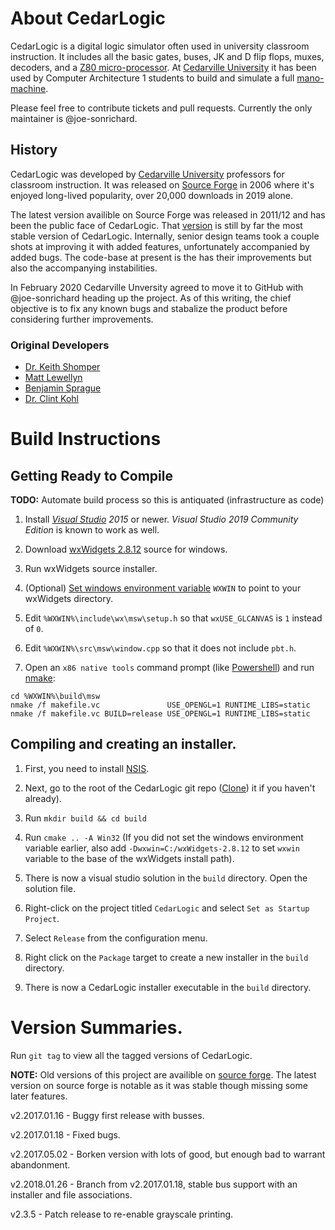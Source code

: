 
# About CedarLogic
CedarLogic is a digital logic simulator often used in university classroom instruction. It includes all the basic gates, buses, JK and D flip flops, muxes, decoders, and a [Z80 micro-processor](https://en.wikipedia.org/wiki/Zilog_Z80). At [Cedarville University](https://www.cedarville.edu/) it has been used by Computer Architecture 1 students to build and simulate a full [mano-machine](https://en.wikipedia.org/wiki/Mano_machine). 

Please feel free to contribute tickets and pull requests. Currently the only maintainer is @joe-sonrichard.

## History
CedarLogic was developed by [Cedarville University](https://www.cedarville.edu/) professors for classroom instruction. It was released on [Source Forge](https://sourceforge.net/projects/cedarlogic/) in 2006 where  it's enjoyed long-lived popularity, over 20,000 downloads in 2019 alone.

The latest version availible on Source Forge was released in 2011/12 and has been the public face of CedarLogic. That [version](https://sourceforge.net/projects/cedarlogic/files/) is still by far the most stable version of CedarLogic. Internally, senior design teams took a couple shots at improving it with added features, unfortunately accompanied by added bugs. The code-base at present is the has their improvements but also the accompanying instabilities.

In February 2020 Cedarville Unversity agreed to move it to GitHub with @joe-sonrichard heading up  the project. As of this writing, the chief objective is to fix any known bugs and stabalize the product before considering further improvements.

### Original Developers
 - [Dr. Keith Shomper](https://www.cedarville.edu/Academic-Schools-and-Departments/Engineering-and-Computer-Science/Faculty/Faculty/Shomper-Keith.aspx) 
 - [Matt Lewellyn](https://github.com/guruofgentoo)
 - [Benjamin Sprague](https://github.com/realmadsci)
 - [Dr. Clint Kohl](https://www.cedarville.edu/Academic-Schools-and-Departments/Engineering-and-Computer-Science/Faculty/Faculty/Kohl-Clinton.aspx)
 
 
# Build Instructions
## Getting Ready to Compile
**TODO:** Automate build process so this is antiquated (infrastructure as code)

1. Install _[Visual Studio](https://visualstudio.microsoft.com/downloads/) 2015_ or newer. _Visual Studio 2019 Community Edition_ is known to work as well.

2. Download [wxWidgets 2.8.12](https://github.com/wxWidgets/wxWidgets/releases/download/v2.8.12/wxMSW-2.8.12-Setup.exe) source for windows.

3. Run wxWidgets source installer.

4. (Optional) [Set windows environment variable](https://www.onmsft.com/how-to/how-to-set-an-environment-variable-in-windows-10) `WXWIN` to point to your wxWidgets directory.

5. Edit `%WXWIN%\include\wx\msw\setup.h` so that `wxUSE_GLCANVAS` is `1` instead of `0`.

6. Edit `%WXWIN%\src\msw\window.cpp` so that it does not include `pbt.h`.

7. Open an `x86 native tools` command prompt (like [Powershell](https://docs.microsoft.com/en-us/powershell/)) and run [nmake](https://docs.microsoft.com/en-us/cpp/build/reference/nmake-reference):
	
```PS
cd %WXWIN%\build\msw
nmake /f makefile.vc               USE_OPENGL=1 RUNTIME_LIBS=static
nmake /f makefile.vc BUILD=release USE_OPENGL=1 RUNTIME_LIBS=static
```

## Compiling and creating an installer.

1. First, you need to install [NSIS](https://nsis.sourceforge.io/Download).

2. Next, go to the root of the CedarLogic git repo ([Clone](https://www.git-scm.com/docs/git-clone)) it if you haven't already).

3. Run `mkdir build && cd build`

3. Run `cmake .. -A Win32` (If you did not set the windows environment variable earlier, also add `-Dwxwin=C:/wxWidgets-2.8.12` to set `wxwin` variable to the base of the wxWidgets install path).

4. There is now a visual studio solution in the `build` directory. Open the solution file.

5. Right-click on the project titled `CedarLogic` and select `Set as Startup Project`.

6. Select `Release` from the configuration menu.

7. Right click on the `Package` target to create a new installer in the `build` directory.

8. There is now a CedarLogic installer executable in the `build` directory.

# Version Summaries.

Run `git tag` to view all the tagged versions of CedarLogic.

**NOTE:** Old versions of this project are availible on [source forge](https://sourceforge.net/projects/cedarlogic/). The latest version on source forge is notable as it was stable though missing some later features.

v2.2017.01.16 - Buggy first release with busses.

v2.2017.01.18 - Fixed bugs.

v2.2017.05.02 - Borken version with lots of good, but enough bad to warrant abandonment.

v2.2018.01.26 - Branch from v2.2017.01.18, stable bus support with an installer and file associations.

v2.3.5 - Patch release to re-enable grayscale printing.
